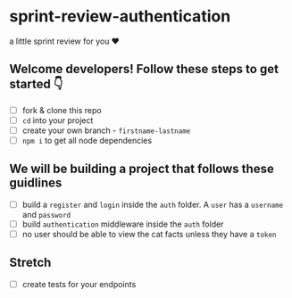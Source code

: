 # sprint-review-authentication
a little sprint review for you ♥️

## Welcome developers! Follow these steps to get started 👇

- [ ] fork & clone this repo 
- [ ] `cd` into your project
- [ ] create your own branch - `firstname-lastname`
- [ ] `npm i` to get all node dependencies 

## We will be building a project that follows these guidlines 

- [ ] build a `register` and `login` inside the `auth` folder. A `user` has a `username` and `password`
- [ ] build `authentication` middleware inside the `auth` folder 
- [ ] no user should be able to view the cat facts unless they have a `token`

## Stretch 

- [ ] create tests for your endpoints  

